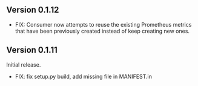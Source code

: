 ## Version 0.1.12
* FIX: Consumer now attempts to reuse the existing Prometheus metrics that have been previously created instead of keep creating new ones. 

## Version 0.1.11
Initial release.
* FIX: fix setup.py build, add missing file in MANIFEST.in

